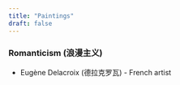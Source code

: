 ```yaml
---
title: "Paintings"
draft: false
---
```


### Romanticism (浪漫主义)

* Eugène Delacroix (德拉克罗瓦) - French artist